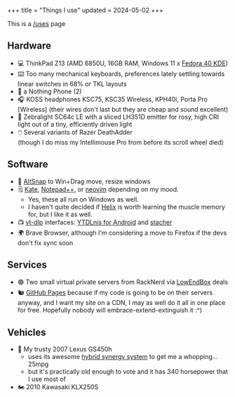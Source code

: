 +++
title = "Things I use"
updated = 2024-05-02
+++

This is a [/uses](https://uses.tech/) page

## Hardware

* 💻 ThinkPad Z13 (AMD 6850U, 16GB RAM, Windows 11 x [Fedora 40 KDE](https://fedoraproject.org/spins/kde/))
* ⌨️ Too many mechanical keyboards, preferences lately settling towards linear switches in 68% or TKL layouts
* 📱 a Nothing Phone (2)
* 🎧 KOSS headphones KSC75, KSC35 Wireless, KPH40i, Porta Pro \[Wireless\] (their wires don't last but they are cheap and sound excellent)
* 🔦 Zebralight SC64c LE with a sliced LH351D emitter for rosy, high CRI light out of a tiny, efficiently driven light
* 🖱️ Several variants of Razer DeathAdder  
  (though I do miss my Intellimouse Pro from before its scroll wheel died)


## Software

* 🧭 [AltSnap](https://github.com/RamonUnch/AltSnap) to Win+Drag move, resize windows
* 🗒️ [Kate](https://kate-editor.org/), [Notepad++](https://notepad-plus-plus.org/), or [neovim](https://neovim.io/) depending on my mood.  
  * Yes, these all run on Windows as well.
  * I haven't quite decided if [Helix](https://helix-editor.com/) is worth learning the muscle memory for, but I like it as well.
* 📺 [yt-dlp](https://github.com/yt-dlp/yt-dlp) interfaces: [YTDLnis for Android](https://github.com/deniscerri/ytdlnis) and [stacher](https://stacher.io/)
* 🌍 Brave Browser, although I'm considering a move to Firefox if the devs don't fix sync soon

## Services

* 🟢 Two small virtual private servers from RackNerd via [LowEndBox](https://lowendbox.com) deals
* 🐿️ [GitHub Pages](https://pages.github.com/) because if my code is going to be on their servers anyway, and I want my site on a CDN, I may as well do it all in one place for free. Hopefully nobody will embrace-extend-extinguish it :^)

## Vehicles
* 🚗 My trusty 2007 Lexus GS450h
  * uses its awesome [hybrid synergy system](https://en.wikipedia.org/wiki/Hybrid_Synergy_Drive) to get me a whopping... 25mpg
  * but it's practically old enough to vote and it has 340 horsepower that I use most of
* 🏍️ 2010 Kawasaki KLX250S